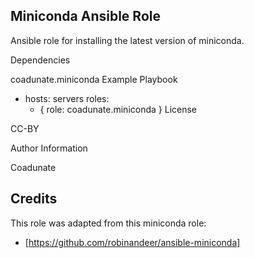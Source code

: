 ## Miniconda Ansible Role

Ansible role for installing the latest version of miniconda.

Dependencies

coadunate.miniconda
Example Playbook

- hosts: servers
  roles:
     - { role: coadunate.miniconda }
License

CC-BY

Author Information

Coadunate


## Credits
This role was adapted from this miniconda role:

- [https://github.com/robinandeer/ansible-miniconda]
